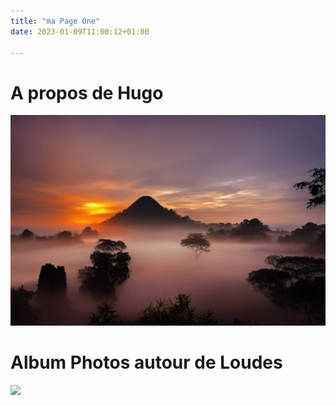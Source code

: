 ```yaml
---
title: "ma Page One"
date: 2023-01-09T11:00:12+01:00

---
```


# A propos de Hugo
<img src="/images/paysage.png"/>

# Album Photos autour de Loudes
<img src="https://riton64.github.io/bigorre/" />
